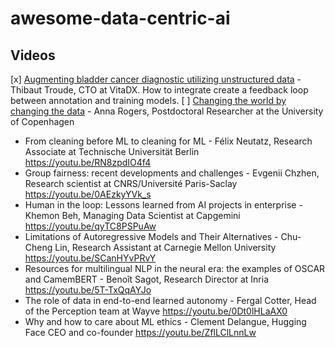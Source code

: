 # awesome-data-centric-ai


## Videos

[x] [Augmenting bladder cancer diagnostic utilizing unstructured data](https://youtu.be/1SlO5UdYL28) - Thibaut Troude, CTO at VitaDX. How to integrate create a feedback loop between annotation and training models.
[ ] [Changing the world by changing the data](https://youtu.be/rh7eV8KZEZ4) - Anna Rogers, Postdoctoral Researcher at the University of Copenhagen
- From cleaning before ML to cleaning for ML - Félix Neutatz, Research Associate at Technische Universität Berlin
https://youtu.be/RN8zpdIO4f4
- Group fairness: recent developments and challenges - Evgenii Chzhen, Research scientist at CNRS/Université Paris-Saclay
https://youtu.be/0AEzkyYVk_s
- Human in the loop: Lessons learned from AI projects in enterprise - Khemon Beh, Managing Data Scientist at Capgemini
https://youtu.be/qyTC8PSPuAw
- Limitations of Autoregressive Models and Their Alternatives - Chu-Cheng Lin, Research Assistant at Carnegie Mellon University
https://youtu.be/SCanHYvPRvY
- Resources for multilingual NLP in the neural era: the examples of OSCAR and CamemBERT - Benoît Sagot, Research Director at Inria
https://youtu.be/5T-TxQqAYJo
- The role of data in end-to-end learned autonomy - Fergal Cotter, Head of the Perception team at Wayve
https://youtu.be/0Dt0lHLaAX0
- Why and how to care about ML ethics - Clement Delangue, Hugging Face CEO and co-founder
https://youtu.be/ZflLClLnnLw